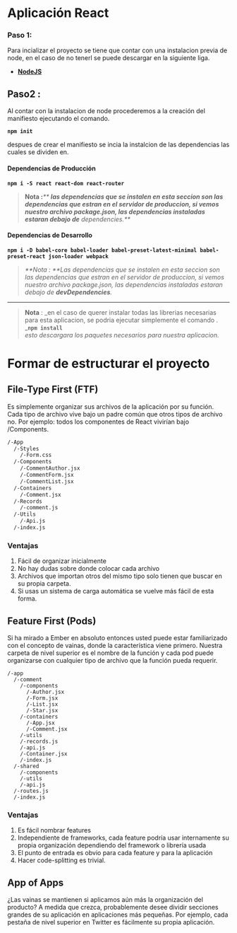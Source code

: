 # Aplicación React

### Paso 1:

Para incializar el proyecto se tiene que contar con una instalacion previa de node, en el caso de no tenerl se puede descargar en la siguiente liga.

* [**NodeJS**](https://nodejs.org/en/download/)

## Paso2 :

Al contar con la instalacion de node procederemos a la creación del manifiesto ejecutando el comando.

**`npm init`**

despues de crear el manifiesto se incia la instalcion de las dependencias las cuales se dividen en.

#### Dependencias de Producción

**`npm i -S react react-dom react-router`**

> **Nota :**_** **las dependencias que se instalen en esta seccion son las dependencias que estran en el servidor de produccion, si vemos nuestro archivo package.json, las dependencias instaladas estaran debajo de** dependencies.**_

#### Dependencias de Desarrollo

**`npm i -D babel-core babel-loader babel-preset-latest-minimal babel-preset-react json-loader webpack`**

> _**Nota : **Las dependencias que se instalen en esta seccion son las dependencias que estran en el servidor de produccion, si vemos nuestro archivo package.json, las dependencias instaladas estaran debajo de **devDependencies**._

---

> **Nota** : _en el caso de querer instalar todas las librerias necesarias para esta aplicacion, se podria ejecutar simplemente el comando .    
> _**`npm install`**  
> _esto descargara los paquetes necesarios para nuestra aplicacion._

# Formar de estructurar el proyecto

## File-Type First \(FTF\)

Es simplemente organizar sus archivos de la aplicación por su función. Cada tipo de archivo vive bajo un padre común que otros tipos de archivo no. Por ejemplo: todos los componentes de React vivirían bajo /Components. 

```txt
/-App
  /-Styles
    /-Form.css
  /-Components
    /-CommentAuthor.jsx
    /-CommentForm.jsx
    /-CommentList.jsx
  /-Containers
    /-Comment.jsx
  /-Records
    /-comment.js
  /-Utils
    /-Api.js
  /-index.js
```

### Ventajas

1. Fácil de organizar inicialmente
2. No hay dudas sobre donde colocar cada archivo
3. Archivos que importan otros del mismo tipo solo tienen que buscar en su propia carpeta.
4. Si usas un sistema de carga automática se vuelve más fácil de esta forma.

## Feature First \(Pods\)

Si ha mirado a Ember en absoluto entonces usted puede estar familiarizado con el concepto de vainas, donde la característica viene primero. Nuestra carpeta de nivel superior es el nombre de la función y cada pod puede organizarse con cualquier tipo de archivo que la función pueda requerir.

```
/-app
  /-comment
    /-components
      /-Author.jsx
      /-Form.jsx
      /-List.jsx
      /-Star.jsx
    /-containers
      /-App.jsx
      /-Comment.jsx
    /-utils
    /-records.js
    /-api.js
    /-Container.jsx
    /-index.js
  /-shared
    /-components
    /-utils
    /-api.js
  /-routes.js
  /-index.js
```

### Ventajas

1. Es fácil nombrar features
2. Independiente de frameworks, cada feature podría usar internamente su propia organización dependiendo del framework o librería usada
3. El punto de entrada es obvio para cada feature y para la aplicación
4. Hacer code-splitting es trivial.

## App of Apps

¿Las vainas se mantienen si aplicamos aún más la organización del producto? A medida que crezca, probablemente desee dividir secciones grandes de su aplicación en aplicaciones más pequeñas. Por ejemplo, cada pestaña de nivel superior en Twitter es fácilmente su propia aplicación.





